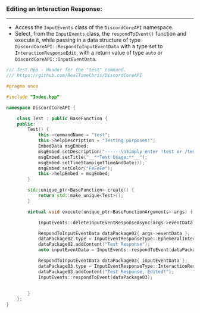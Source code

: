 
### **Editing an Interaction Response:**
---
- Access the `InputEvents` class of the `DiscordCoreAPI` namespace.
- Select, from the `InputEvents` class, the `respondToEvent()` function and execute it, while passing in a data structure of type `DiscordCoreAPI::RespondToInputEventData` with a type set to `InteractionResponseEdit`, with a return value of type `auto` or `DiscordCoreAPI::InputEventData`.

```cpp
/// Test.hpp - Header for the "test" command.
/// https://github.com/RealTimeChris/DiscordCoreAPI

#pragma once

#include "Index.hpp"

namespace DiscordCoreAPI {

	class Test : public BaseFunction {
	public:
		Test() {
			this->commandName = "test";
			this->helpDescription = "Testing purposes!";
			EmbedData msgEmbed;
			msgEmbed.setDescription("------\nSimply enter !test or /test!\n------");
			msgEmbed.setTitle("__**Test Usage:**__");
			msgEmbed.setTimeStamp(getTimeAndDate());
			msgEmbed.setColor("FeFeFe");
			this->helpEmbed = msgEmbed;
		}

		std::unique_ptr<BaseFunction> create() {
			return std::make_unique<Test>();
		}

		virtual void execute(unique_ptr<BaseFunctionArguments> args) {

			InputEvents::deleteInputEventResponseAsync(args->eventData).get();

			RespondToInputEventData dataPackage02{ args->eventData };
			dataPackage02.type = InputEventResponseType::EphemeralInteractionResponse;
			dataPackage02.addContent("Test Response");
			auto inputEventData = InputEvents::respondToEvent(dataPackage02);

			RespondToInputEventData dataPackage03{ inputEventData };
			dataPackage03.type = InputEventResponseType::InteractionResponseEdit;
			dataPackage03.addContent("Test Response, Edited!");
			InputEvents::respondToEvent(dataPackage03);

			
		}
	};
}
```
